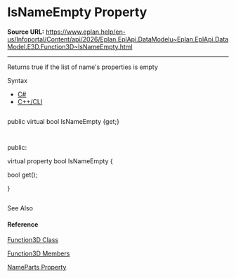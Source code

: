 # IsNameEmpty Property

**Source URL:** https://www.eplan.help/en-us/Infoportal/Content/api/2026/Eplan.EplApi.DataModelu~Eplan.EplApi.DataModel.E3D.Function3D~IsNameEmpty.html

---

Returns true if the list of name's properties is empty

Syntax

- [C#](#i-syntax-CS)
- [C++/CLI](#i-syntax-CPP2005)

```
```
public virtual bool IsNameEmpty {get;}
```
```

```
```
public:
virtual property bool IsNameEmpty {
   bool get();
}
```
```



See Also

#### Reference

[Function3D Class](Eplan.EplApi.DataModelu~Eplan.EplApi.DataModel.E3D.Function3D.html)
  
[Function3D Members](Eplan.EplApi.DataModelu~Eplan.EplApi.DataModel.E3D.Function3D_members.html)
  
[NameParts Property](Eplan.EplApi.DataModelu~Eplan.EplApi.DataModel.IFunctionBase~NameParts.html)